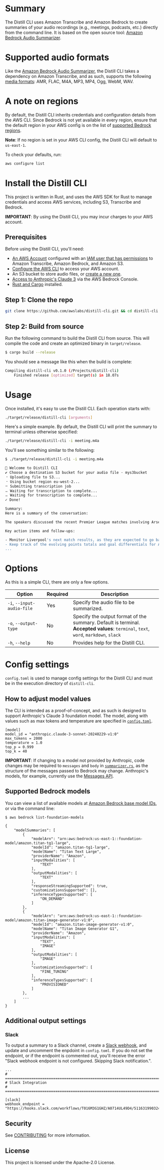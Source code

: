 # Summary

The Distill CLI uses Amazon Transcribe and Amazon Bedrock to create summaries of your audio recordings (e.g., meetings, podcasts, etc.) directly from the command line. It is based on the open source tool: [Amazon Bedrock Audio Summarizer](https://github.com/aws-samples/amazon-bedrock-audio-summarizer).

# Supported audio formats

Like the [Amazon Bedrock Audio Summarizer](https://github.com/aws-samples/amazon-bedrock-audio-summarizer), the Distill CLI takes a dependency on Amazon Transcribe, and as such, supports the following [media formats](https://docs.aws.amazon.com/transcribe/latest/dg/how-input.html#how-input-audio): AMR, FLAC, M4A, MP3, MP4, Ogg, WebM, WAV.

# A note on regions

By default, the Distill CLI inherits credentials and configuration details from the AWS CLI. Since Bedrock is not yet available in every region, ensure that the default region in your AWS config is on the list of [supported Bedrock regions](https://docs.aws.amazon.com/bedrock/latest/userguide/bedrock-regions.html). 

**Note**: If no region is set in your AWS CLI config, the Distill CLI will default to `us-east-1`.

To check your defaults, run:

```bash
aws configure list
```

# Install the Distill CLI

This project is written in Rust, and uses the AWS SDK for Rust to manage credentials and access AWS services, including S3, Transcribe and Bedrock. 

**IMPORTANT**: By using the Distill CLI, you may incur charges to your AWS account. 

## Prerequisites 

Before using the Distill CLI, you'll need: 

- [An AWS Account](https://portal.aws.amazon.com/gp/aws/developer/registration/index.html) configured with an [IAM user that has permissions](https://docs.aws.amazon.com/IAM/latest/UserGuide/id_credentials_access-keys.html#Using_CreateAccessKey) to Amazon Transcribe, Amazon Bedrock, and Amazon S3. 
- [Configure the AWS CLI](https://docs.aws.amazon.com/cli/latest/userguide/cli-configure-files.html) to access your AWS account.
- An S3 bucket to store audio files, or [create a new one](https://docs.aws.amazon.com/AmazonS3/latest/userguide/creating-bucket.html). 
- [Access to Anthropic's Claude 3](https://console.aws.amazon.com/bedrock/home?#/models) via the AWS Bedrock Console.
- [Rust and Cargo](https://www.rust-lang.org/tools/install) installed.

## Step 1: Clone the repo 

```bash
git clone https://github.com/awslabs/distill-cli.git && cd distill-cli
```

## Step 2: Build from source

Run the following command to build the Distill CLI from source. This will compile the code and create an optimized binary in `target/release`.

```bash
$ cargo build --release
```

You should see a message like this when the build is complete:

```bash
Compiling distill-cli v0.1.0 (/Projects/distill-cli)
    Finished release [optimized] target(s) in 18.07s
```

# Usage

Once installed, it's easy to use the Distill CLI. Each operation starts with:

```bash
./target/release/distill-cli [arguments]
```

Here's a simple example. By default, the Distill CLI will print the summary to terminal unless otherwise specified:

```bash
./target/release/distill-cli -i meeting.m4a
```

You'll see something similar to the following:

```bash
$ ./target/release/distill-cli -i meeting.m4a

🧙 Welcome to Distill CLI
✔ Choose a destination S3 bucket for your audio file · mys3bucket
⠐ Uploading file to S3...
⠐ Using bucket region eu-west-2...
⠒ Submitting transcription job
⠤ Waiting for transcription to complete...
⠤ Waiting for transcription to complete...
✓ Done!

Summary:
Here is a summary of the conversation:

The speakers discussed the recent Premier League matches involving Arsenal, Manchester City, and Liverpool. Arsenal beat Luton Town in their match, while Manchester City also won their game 4-1. This leaves Arsenal tied on points with Manchester City, but with a better goal differential, putting them temporarily in first place ahead of City. However, the speakers expect Liverpool, who are currently one or two points behind Arsenal, to regain the lead after their upcoming match against an opponent perceived as weak.

Key action items and follow-ups:

- Monitor Liverpool's next match results, as they are expected to go back into first place in the Premier League standings
- Keep track of the evolving points totals and goal differentials for Arsenal, Manchester City, and Liverpool as the title race continues
...
```

# Options 

As this is a simple CLI, there are only a few options.

| Option | Required | Description |
| - | - | - |
| `-i`, `--input-audio-file` | Yes | Specify the audio file to be summarized. | 
| `-o`, `--output-type` | No | Specify the output format of the summary. Default is terminal.<br> **Accepted values**: `terminal`, `text`, `word`, `markdown`, `slack`  | 
| `-h`, `--help` | No | Provides help for the Distill CLI. |

# Config settings

`config.toml` is used to manage config settings for the Distill CLI and must be in the execution directory of `distill-cli`.  

## How to adjust model values

The CLI is intended as a proof-of-concept, and as such is designed to support Anthropic's Claude 3 foundation model. The model, along with values such as max tokens and temperature are specified in [`config.toml`](./config.toml).

```
[model]
model_id = "anthropic.claude-3-sonnet-20240229-v1:0"
max_tokens = 2000
temperature = 1.0
top_p = 0.999
top_k = 40
```

**IMPORTANT**: If changing to a model not provided by Anthropic, code changes may be required to `messages` and `body` in [`summarizer.rs`](./src/summarize.rs), as the structure of the messages passed to Bedrock may change. Anthropic's models, for example, currently use the [Messages API](https://docs.aws.amazon.com/bedrock/latest/userguide/model-parameters-anthropic-claude-messages.html). 

## Supported Bedrock models

You can view a list of available models at [Amazon Bedrock base model IDs](https://docs.aws.amazon.com/bedrock/latest/userguide/model-ids.html), or via the command line:

```
$ aws bedrock list-foundation-models

{
    "modelSummaries": [
        {
            "modelArn": "arn:aws:bedrock:us-east-1::foundation-model/amazon.titan-tg1-large",
            "modelId": "amazon.titan-tg1-large",
            "modelName": "Titan Text Large",
            "providerName": "Amazon",
            "inputModalities": [
                "TEXT"
            ],
            "outputModalities": [
                "TEXT"
            ],
            "responseStreamingSupported": true,
            "customizationsSupported": [],
            "inferenceTypesSupported": [
                "ON_DEMAND"
            ]
        },
        {
            "modelArn": "arn:aws:bedrock:us-east-1::foundation-model/amazon.titan-image-generator-v1:0",
            "modelId": "amazon.titan-image-generator-v1:0",
            "modelName": "Titan Image Generator G1",
            "providerName": "Amazon",
            "inputModalities": [
                "TEXT",
                "IMAGE"
            ],
            "outputModalities": [
                "IMAGE"
            ],
            "customizationsSupported": [
                "FINE_TUNING"
            ],
            "inferenceTypesSupported": [
                "PROVISIONED"
            ]
        },
        ...
    ]
}
```

## Additional output settings

### Slack

To output a summary to a Slack channel, create a [Slack webhook](https://api.slack.com/messaging/webhooks), and update and uncomment the enpdoint in `config.toml`. If you do not set the endpoint, or if the endpoint is commented out, you'll receive the error "Slack webhook endpoint is not configured. Skipping Slack notification.".

```
...
# =============================================================================
# Slack Integration
# =============================================================================

[slack]
webhook_endpoint = "https://hooks.slack.com/workflows/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"
```

## Security

See [CONTRIBUTING](CONTRIBUTING.md#security-issue-notifications) for more information.

## License

This project is licensed under the Apache-2.0 License.
